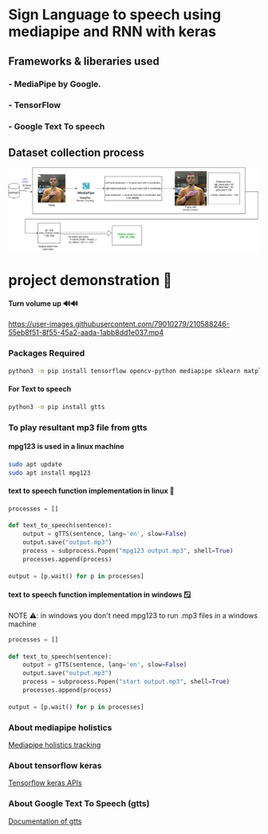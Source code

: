 # Sign Language to speech using mediapipe and RNN with keras

## Frameworks & liberaries used
### - MediaPipe by Google.
### - TensorFlow
### - Google Text To speech

## Dataset collection process

![Datase collection process](./README_imgs/map.png)


# project demonstration 👀

#### Turn volume up 🔊🔊

https://user-images.githubusercontent.com/79010279/210588246-55eb8f51-8f55-45a2-aada-1abb8dd1e037.mp4

### Packages Required

```bash
python3 -m pip install tensorflow opencv-python mediapipe sklearn matplotlib
```
#### For Text to speech
```bash
python3 -m pip install gtts
```

### To play resultant mp3 file from gtts
#### mpg123 is used in a linux machine
```bash
sudo apt update
sudo apt install mpg123
```

#### text to speech function implementation in linux 🐧
```python
processes = []

def text_to_speech(sentence):
    output = gTTS(sentence, lang='en', slow=False)
    output.save("output.mp3")
    process = subprocess.Popen("mpg123 output.mp3", shell=True)
    processes.append(process)

output = [p.wait() for p in processes]

```

#### text to speech function implementation in windows 🪟
NOTE ⚠️: in windows you don't need mpg123 to run .mp3 files in a windows machine
```python
processes = []

def text_to_speech(sentence):
    output = gTTS(sentence, lang='en', slow=False)
    output.save("output.mp3")
    process = subprocess.Popen("start output.mp3", shell=True)
    processes.append(process)

output = [p.wait() for p in processes]
```


### About mediapipe holistics

[Mediapipe holistics tracking](https://google.github.io/mediapipe/solutions/holistic.html)

### About tensorflow keras

[Tensorflow keras APIs](https://www.tensorflow.org/api_docs/python/tf/keras)

### About Google Text To Speech (gtts)

[Documentation of gtts](https://gtts.readthedocs.io/en/latest/)
